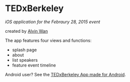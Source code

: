 # TEDxBerkeley
*iOS application for the Febraury 28, 2015 event*

created by [Alvin Wan](http://alvinwan.com)

The app features four views and functions:
- splash page
- about
- list speakers
- feature event timeline

Android user? See the [TEDxBerkeley App made for Android](https://github.com/maxwolffe/TEDxBerkeleyApp).

